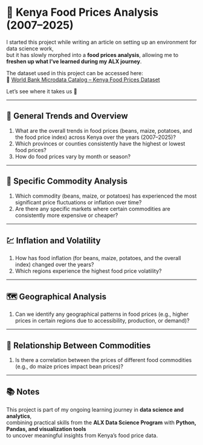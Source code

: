# 🥦 Kenya Food Prices Analysis (2007–2025)

I started this project while writing an article on setting up an environment for data science work,  
but it has slowly morphed into a **food prices analysis**, allowing me to **freshen up what I’ve learned during my ALX journey**.

The dataset used in this project can be accessed here:  
🔗 [World Bank Microdata Catalog – Kenya Food Prices Dataset](https://microdata.worldbank.org/index.php/catalog/6167)

Let’s see where it takes us 🚀

---

## 🧭 General Trends and Overview

1. What are the overall trends in food prices (beans, maize, potatoes, and the food price index) across Kenya over the years (2007–2025)?
2. Which provinces or counties consistently have the highest or lowest food prices?
3. How do food prices vary by month or season?

---

## 🌾 Specific Commodity Analysis

1. Which commodity (beans, maize, or potatoes) has experienced the most significant price fluctuations or inflation over time?
2. Are there any specific markets where certain commodities are consistently more expensive or cheaper?

---

## 💹 Inflation and Volatility

1. How has food inflation (for beans, maize, potatoes, and the overall index) changed over the years?
2. Which regions experience the highest food price volatility?

---

## 🗺️ Geographical Analysis

1. Can we identify any geographical patterns in food prices (e.g., higher prices in certain regions due to accessibility, production, or demand)?

---

## 🔄 Relationship Between Commodities

1. Is there a correlation between the prices of different food commodities (e.g., do maize prices impact bean prices)?

---

## 📚 Notes

This project is part of my ongoing learning journey in **data science and analytics**,  
combining practical skills from the **ALX Data Science Program** with **Python, Pandas, and visualization tools**  
to uncover meaningful insights from Kenya’s food price data.
